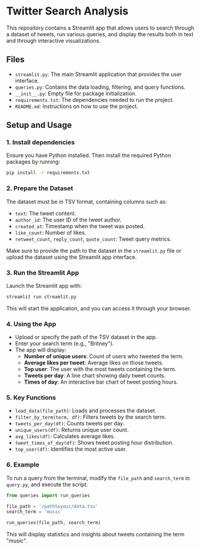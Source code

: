 # Twitter Search Analysis

This repository contains a Streamlit app that allows users to search through a dataset of tweets, run various queries, and display the results both in text and through interactive visualizations.

## Files

- `streamlit.py`: The main Streamlit application that provides the user interface.
- `queries.py`: Contains the data loading, filtering, and query functions.
- `__init__.py`: Empty file for package initialization.
- `requirements.txt`: The dependencies needed to run the project.
- `README.md`: Instructions on how to use the project.

## Setup and Usage

### 1. Install dependencies

Ensure you have Python installed. Then install the required Python packages by running:

```bash
pip install -r requirements.txt
```

### 2. Prepare the Dataset

The dataset must be in TSV format, containing columns such as:

- `text`: The tweet content.
- `author_id`: The user ID of the tweet author.
- `created_at`: Timestamp when the tweet was posted.
- `like_count`: Number of likes.
- `retweet_count`, `reply_count`, `quote_count`: Tweet query metrics.

Make sure to provide the path to the dataset in the `streamlit.py` file or upload the dataset using the Streamlit app interface.

### 3. Run the Streamlit App

Launch the Streamlit app with:

```bash
streamlit run streamlit.py
```
This will start the application, and you can access it through your browser.

### 4. Using the App
- Upload or specify the path of the TSV dataset in the app.
- Enter your search term (e.g., "Britney").
- The app will display:
  - **Number of unique users**: Count of users who tweeted the term.
  - **Average likes per tweet**: Average likes on those tweets.
  - **Top user**: The user with the most tweets containing the term.
  - **Tweets per day**: A line chart showing daily tweet counts.
  - **Times of day**: An interactive bar chart of tweet posting hours.

### 5. Key Functions
- `load_data(file_path)`: Loads and processes the dataset.
- `filter_by_term(term, df)`: Filters tweets by the search term.
- `tweets_per_day(df)`: Counts tweets per day.
- `unique_users(df)`: Returns unique user count.
- `avg_likes(df)`: Calculates average likes.
- `tweet_times_of_day(df)`: Shows tweet posting hour distribution.
- `top_user(df)`: Identifies the most active user.

### 6. Example
To run a query from the terminal, modify the `file_path` and `search_term` in `query.py`, and execute the script.

```python
from queries import run_queries

file_path = '/pathtoyour/data.tsv'
search_term = 'music'

run_queries(file_path, search_term)
```
This will display statistics and insights about tweets containing the term "music".
